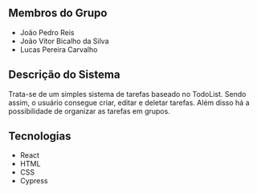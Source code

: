 ## Membros do Grupo
- João Pedro Reis
- João Vítor Bicalho da Silva
- Lucas Pereira Carvalho

## Descrição do Sistema
Trata-se de um simples sistema de tarefas baseado no TodoList. Sendo assim, o usuário consegue criar, editar e deletar tarefas. Além disso há a possibilidade de organizar as tarefas em grupos.

## Tecnologias
- React
- HTML
- CSS
- Cypress